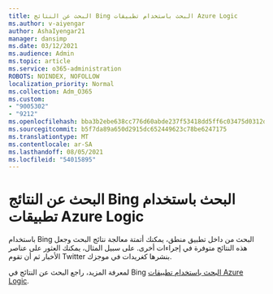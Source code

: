 ```yaml
---
title: البحث عن النتائج Bing البحث باستخدام تطبيقات Azure Logic
ms.author: v-aiyengar
author: AshaIyengar21
manager: dansimp
ms.date: 03/12/2021
ms.audience: Admin
ms.topic: article
ms.service: o365-administration
ROBOTS: NOINDEX, NOFOLLOW
localization_priority: Normal
ms.collection: Adm_O365
ms.custom:
- "9005302"
- "9212"
ms.openlocfilehash: bba3b2ebe638cc776d60abde237f53418dd5ff6c03475d0312df8f647bf8c636
ms.sourcegitcommit: b5f7da89a650d2915dc652449623c78be6247175
ms.translationtype: MT
ms.contentlocale: ar-SA
ms.lasthandoff: 08/05/2021
ms.locfileid: "54015895"
---
```

# <a name="find-results-in-bing-search-by-using-azure-logic-apps"></a>البحث عن النتائج Bing البحث باستخدام تطبيقات Azure Logic

باستخدام Bing البحث من داخل تطبيق منطق، يمكنك أتمتة معالجة نتائج البحث وجعل هذه النتائج متوفرة في إجراءات أخرى. على سبيل المثال، يمكنك العثور على عناصر الأخبار ثم أن تقوم Twitter بنشرها كغريدات في موجزك.

لمعرفة المزيد، راجع البحث عن النتائج في Bing [البحث باستخدام تطبيقات Azure Logic](https://go.microsoft.com/fwlink/?linkid=2151928).